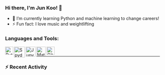 ### Hi there, I'm Jun Koo! 👋

- 🌱 I’m currently learning Python and machine learning to change careers!
- ⚡ Fun fact: I love music and weightlifting

### Languages and Tools:
<img align="left" alt="Python" width="26px" src="https://i.imgur.com/uYc9vRd.png" />
<img align="left" alt="Spyder" width="35px" src="https://i.imgur.com/XIhBWeo.png" />
<img align="left" alt="Jupyter Notebook" width="32px" src="https://i.imgur.com/AtJWasC.jpg" />
<img align="left" alt="Matlab + Simulink" width="30px" src="https://i.imgur.com/4qFVMNF.png" />
<img align="left" alt="GitHub" width="26px" src="https://i.imgur.com/sBf3qA3.png" />

<br />

--- 
### :zap: Recent Activity
<!--START_SECTION:activity-->





